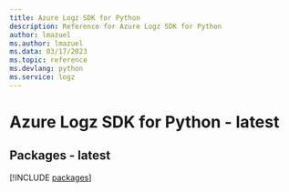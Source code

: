 ```yaml
---
title: Azure Logz SDK for Python
description: Reference for Azure Logz SDK for Python
author: lmazuel
ms.author: lmazuel
ms.data: 03/17/2023
ms.topic: reference
ms.devlang: python
ms.service: logz
---
```

# Azure Logz SDK for Python - latest
## Packages - latest
[!INCLUDE [packages](logz-index.md)]